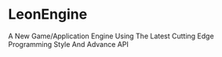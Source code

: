 # LeonEngine
A New Game/Application Engine Using The Latest Cutting Edge Programming Style And Advance API
